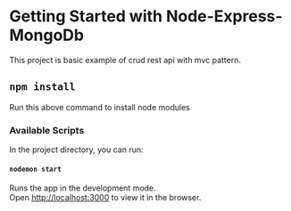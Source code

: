 # Getting Started with Node-Express-MongoDb

This project is basic example of crud rest api with mvc pattern.

## `npm install`

Run this above command to install node modules

### Available Scripts

In the project directory, you can run:

#### `nodemon start`

Runs the app in the development mode.\
Open [http://localhost:3000](http://localhost:3000) to view it in the browser.
